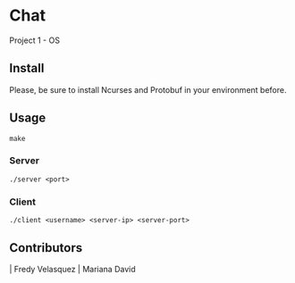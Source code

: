 # Chat
Project 1 - OS


## Install

Please, be sure to install Ncurses and Protobuf in your environment before.

## Usage
```shell
make
```  
### Server
```shell
./server <port>
```  

### Client
```shell
./client <username> <server-ip> <server-port>
```  

## Contributors

| Fredy Velasquez | Mariana David
